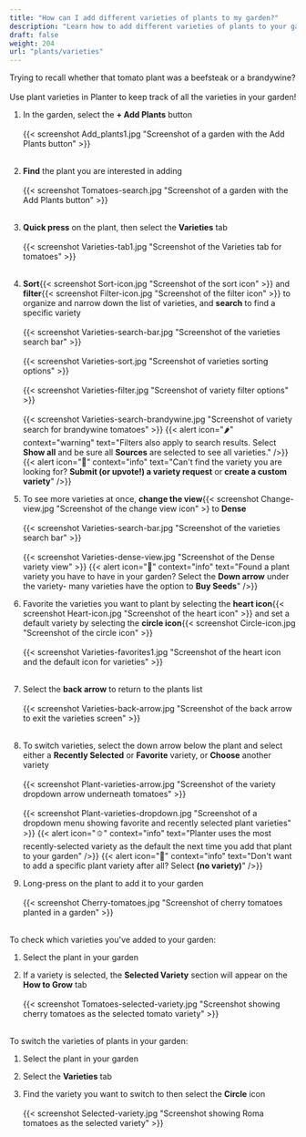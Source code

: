 ```yaml
---
title: "How can I add different varieties of plants to my garden?"
description: "Learn how to add different varieties of plants to your garden"
draft: false
weight: 204
url: "plants/varieties"
---
```


Trying to recall whether that tomato plant was a beefsteak or a brandywine?<br /><br />
Use plant varieties in Planter to keep track of all the varieties in your garden!

1. In the garden, select the **+ Add Plants** button<br /><br />
{{< screenshot Add_plants1.jpg "Screenshot of a garden with the Add Plants button" >}}<br /><br />

2. **Find** the plant you are interested in adding<br /><br />
{{< screenshot Tomatoes-search.jpg "Screenshot of a garden with the Add Plants button" >}}<br /><br />

3. **Quick press** on the plant, then select the **Varieties** tab<br /><br />
{{< screenshot Varieties-tab1.jpg "Screenshot of the Varieties tab for tomatoes" >}}<br /><br />

4. **Sort**{{< screenshot Sort-icon.jpg "Screenshot of the sort icon" >}} and **filter**{{< screenshot Filter-icon.jpg "Screenshot of the filter icon" >}} to organize and narrow down the list of varieties, and **search** to find a specific variety<br /><br />
{{< screenshot Varieties-search-bar.jpg "Screenshot of the varieties search bar" >}}<br /><br />
{{< screenshot Varieties-sort.jpg "Screenshot of varieties sorting options" >}}<br /><br />
{{< screenshot Varieties-filter.jpg "Screenshot of variety filter options" >}}<br /><br />
{{< screenshot Varieties-search-brandywine.jpg "Screenshot of variety search for brandywine tomatoes" >}}
{{< alert icon="🌶️" context="warning" text="Filters also apply to search results. Select **Show all** and be sure all **Sources** are selected to see all varieties." />}}
{{< alert icon="🌱" context="info" text="Can't find the variety you are looking for? **Submit (or upvote!) a variety request** or **create a custom variety**" />}}

5. To see more varieties at once, **change the view**{{< screenshot Change-view.jpg "Screenshot of the change view icon" >} to **Dense**<br /><br />
{{< screenshot Varieties-search-bar.jpg "Screenshot of the varieties search bar" >}}<br /><br />
{{< screenshot Varieties-dense-view.jpg "Screenshot of the Dense variety view" >}}
{{< alert icon="🍅" context="info" text="Found a plant variety you have to have in your garden? Select the **Down arrow** under the variety- many varieties have the option to **Buy Seeds**" />}}

6. Favorite the varieties you want to plant by selecting the **heart icon**{{< screenshot Heart-icon.jpg "Screenshot of the heart icon" >}} and set a default variety by selecting the **circle icon**{{< screenshot Circle-icon.jpg "Screenshot of the circle icon" >}}<br /><br />
{{< screenshot Varieties-favorites1.jpg "Screenshot of the heart icon and the default icon for varieties" >}}<br /><br />

7. Select the **back arrow** to return to the plants list<br /><br />
{{< screenshot Varieties-back-arrow.jpg "Screenshot of the back arrow to exit the varieties screen" >}}<br /><br />

8. To switch varieties, select the down arrow below the plant and select either a **Recently Selected** or **Favorite** variety, or **Choose** another variety<br /><br />
{{< screenshot Plant-varieties-arrow.jpg "Screenshot of the variety dropdown arrow underneath tomatoes" >}}<br /><br />
{{< screenshot Plant-varieties-dropdown.jpg "Screenshot of a dropdown menu showing favorite and recently selected plant varieties" >}}
{{< alert icon="🫑" context="info" text="Planter uses the most recently-selected variety as the default the next time you add that plant to your garden" />}}
{{< alert icon="🧄" context="info" text="Don't want to add a specific plant variety after all? Select **(no variety)**" />}}

9. Long-press on the plant to add it to your garden<br /><br />
{{< screenshot Cherry-tomatoes.jpg "Screenshot of cherry tomatoes planted in a garden" >}}<br /><br />

To check which varieties you've added to your garden:
1. Select the plant in your garden

2. If a variety is selected, the **Selected Variety** section will appear on the **How to Grow** tab<br /><br />
{{< screenshot Tomatoes-selected-variety.jpg "Screenshot showing cherry tomatoes as the selected tomato variety" >}}<br /><br />

To switch the varieties of plants in your garden:
1. Select the plant in your garden

2. Select the **Varieties** tab

3. Find the variety you want to switch to then select the **Circle** icon<br /><br />
{{< screenshot Selected-variety.jpg "Screenshot showing Roma tomatoes as the selected variety" >}}
